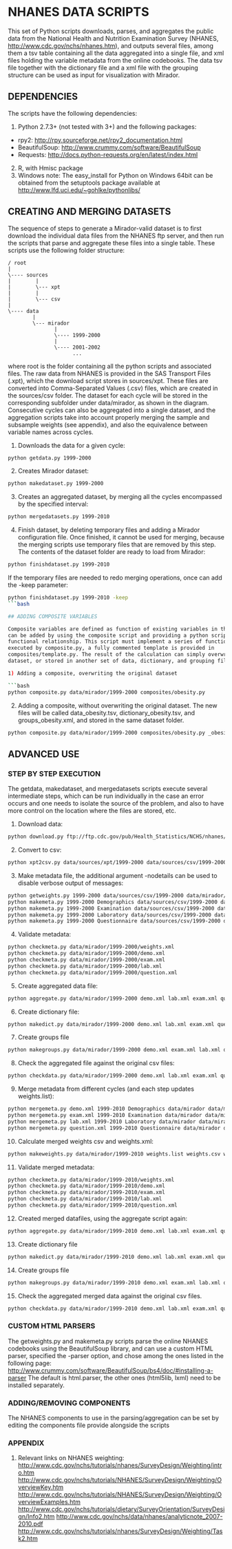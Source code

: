 # NHANES DATA SCRIPTS 

This set of Python scripts downloads, parses, and aggregates the public data from the 
National Health and Nutrition Examination Survey (NHANES, 
http://www.cdc.gov/nchs/nhanes.htm), and outputs several files, among them a tsv table
containing all the data aggregated into a single file, and xml files holding the variable
metadata from the online codebooks. The data tsv file together with the dictionary file 
and a xml file with the grouping structure can be used as input for visualization with 
Mirador.


## DEPENDENCIES

The scripts have the following dependencies:

1. Python 2.7.3+ (not tested with 3+) and the following packages:
  * rpy2: http://rpy.sourceforge.net/rpy2_documentation.html 
  * BeautifulSoup: http://www.crummy.com/software/BeautifulSoup
  * Requests: http://docs.python-requests.org/en/latest/index.html  
2. R, with Hmisc package
3. Windows note: The easy_install for Python on Windows 64bit can be obtained from the 
setuptools package available at http://www.lfd.uci.edu/~gohlke/pythonlibs/

## CREATING AND MERGING DATASETS

The sequence of steps to generate a Mirador-valid dataset is to first download the 
individual data files from the NHANES ftp server, and then run the scripts that parse and 
aggregate these files into a single table. These scripts use the following folder 
structure:

```
/ root
|
\---- sources
|        |
|        \--- xpt
|        |
|        \--- csv   
|
\---- data
        |
        \--- mirador
               |
               \---- 1999-2000
               |
               \---- 2001-2002
                     ...   
```

where root is the folder containing all the python scripts and associated files. The raw
data from NHANES is provided in the SAS Transport Files (.xpt), which the download script
stores in sources/xpt. These files are converted into Comma-Separated Values (.csv) files,
which are created in the sources/csv folder. The dataset for each cycle will be stored in
the corresponding subfolder under data/mirador, as shown in the diagram. Consecutive 
cycles can also be aggregated into a single dataset, and the aggregation scripts take 
into account properly merging the sample and subsample weights (see appendix), and also 
the equivalence between variable names across cycles.

1) Downloads the data for a given cycle:

```bash
python getdata.py 1999-2000
```

2) Creates Mirador dataset:

```bash
python makedataset.py 1999-2000
```

3) Creates an aggregated dataset, by merging all the cycles encompassed by the specified
interval:

```bash
python mergedatasets.py 1999-2010
```

4) Finish dataset, by deleting temporary files and adding a Mirador configuration file. 
Once finished, it cannot be used for merging, because the merging scripts use temporary 
files that are removed by this step. The contents of the dataset folder are ready to load
from Mirador:

```bash
python finishdataset.py 1999-2010
```
If the temporary files are needed to redo merging operations, once can add the -keep 
parameter:

```bash
python finishdataset.py 1999-2010 -keep
```bash

## ADDING COMPOSITE VARIABLES

Composite variables are defined as function of existing variables in the dataset, and they
can be added by using the composite script and providing a python script that defines the
functional relationship. This script must implement a series of functions to be properly
executed by composite.py, a fully commented template is provided in 
composites/template.py. The result of the calculation can simply overwrite the source 
dataset, or stored in another set of data, dictionary, and grouping files.

1) Adding a composite, overwriting the original dataset

```bash
python composite.py data/mirador/1999-2000 composites/obesity.py
```

2) Adding a composite, without overwriting the original dataset. The new files will be 
called data_obesity.tsv, dictionary_obesity.tsv, and groups_obesity.xml, and stored in the
same dataset folder. 

```bash
python composite.py data/mirador/1999-2000 composites/obesity.py _obesity
```

## ADVANCED USE

### STEP BY STEP EXECUTION

The getdata, makedataset, and mergedatasets scripts execute several intermediate steps, 
which can be run individually in the case an error occurs and one needs to isolate the 
source of the problem, and also to have more control on the location where the files are
stored, etc. 

1) Download data:

```bash
python download.py ftp://ftp.cdc.gov/pub/Health_Statistics/NCHS/nhanes/1999-2000 data/sources/xpt/1999-2000
```

2) Convert to csv:

```bash
python xpt2csv.py data/sources/xpt/1999-2000 data/sources/csv/1999-2000
```

3) Make metadata file, the additional argument -nodetails can be used to disable verbose 
output of messages:

```bash
python getweights.py 1999-2000 data/sources/csv/1999-2000 data/mirador/1999-2000/weights.xml
python makemeta.py 1999-2000 Demographics data/sources/csv/1999-2000 data/mirador/1999-2000/demo.xml -nodetails
python makemeta.py 1999-2000 Examination data/sources/csv/1999-2000 data/mirador/1999-2000/exam.xml -nodetails
python makemeta.py 1999-2000 Laboratory data/sources/csv/1999-2000 data/mirador/1999-2000/lab.xml -nodetails
python makemeta.py 1999-2000 Questionnaire data/sources/csv/1999-2000 data/mirador/1999-2000/question.xml -nodetails
```

4) Validate metadata:

```bash
python checkmeta.py data/mirador/1999-2000/weights.xml
python checkmeta.py data/mirador/1999-2000/demo.xml
python checkmeta.py data/mirador/1999-2000/exam.xml
python checkmeta.py data/mirador/1999-2000/lab.xml
python checkmeta.py data/mirador/1999-2000/question.xml
```

5) Create aggregated data file:

```bash
python aggregate.py data/mirador/1999-2000 demo.xml lab.xml exam.xml question.xml weights.xml data.tsv
```
6) Create dictionary file:

```bash
python makedict.py data/mirador/1999-2000 demo.xml lab.xml exam.xml question.xml weights.xml data.tsv dictionary.tsv
```

7) Create groups file

```bash
python makegroups.py data/mirador/1999-2000 demo.xml exam.xml lab.xml question.xml weights.xml groups.xml
```

8) Check the aggregated file against the original csv files:

```bash
python checkdata.py data/mirador/1999-2000 demo.xml lab.xml exam.xml question.xml weights.xml data.tsv
```

9) Merge metadata from different cycles (and each step updates weights.list):

```bash
python mergemeta.py demo.xml 1999-2010 Demographics data/mirador data/mirador/1999-2010 varequiv
python mergemeta.py exam.xml 1999-2010 Examination data/mirador data/mirador/1999-2010 varequiv
python mergemeta.py lab.xml 1999-2010 Laboratory data/mirador data/mirador/1999-2010 varequiv
python mergemeta.py question.xml 1999-2010 Questionnaire data/mirador data/mirador/1999-2010 varequiv
```

10) Calculate merged weights csv and weights.xml:

```bash
python makeweights.py data/mirador/1999-2010 weights.list weights.csv weights.xml
```

11) Validate merged metadata:

```bash
python checkmeta.py data/mirador/1999-2010/weights.xml
python checkmeta.py data/mirador/1999-2010/demo.xml
python checkmeta.py data/mirador/1999-2010/exam.xml
python checkmeta.py data/mirador/1999-2010/lab.xml
python checkmeta.py data/mirador/1999-2010/question.xml
```

12) Created merged datafiles, using the aggregate script again:

```bash
python aggregate.py data/mirador/1999-2010 demo.xml lab.xml exam.xml question.xml weights.xml data.tsv
```

13) Create dictionary file

```bash
python makedict.py data/mirador/1999-2010 demo.xml lab.xml exam.xml question.xml weights.xml data.tsv dict.tsv
```
14) Create groups file

```bash
python makegroups.py data/mirador/1999-2010 demo.xml exam.xml lab.xml question.xml weights.xml groups.xml
```
15) Check the aggregated merged data against the original csv files.

```bash
python checkdata.py data/mirador/1999-2010 demo.xml lab.xml exam.xml question.xml weights.xml data.tsv
```
### CUSTOM HTML PARSERS

The getweights.py and makemeta.py scripts parse the online NHANES codebooks using the 
BeautifulSoup library, and can use a custom HTML parser, specified the -parser option, 
and chose among the ones listed in the following page: 
http://www.crummy.com/software/BeautifulSoup/bs4/doc/#installing-a-parser
The default is html.parser, the other ones (html5lib, lxml) need to be installed
separately.

### ADDING/REMOVING COMPONENTS

The NHANES components to use in the parsing/aggregation can be set by editing the components
file provide alongside the scripts


### APPENDIX

1. Relevant links on NHANES weighting:
http://www.cdc.gov/nchs/tutorials/nhanes/SurveyDesign/Weighting/intro.htm
http://www.cdc.gov/nchs/tutorials/NHANES/SurveyDesign/Weighting/OverviewKey.htm
http://www.cdc.gov/nchs/tutorials/NHANES/SurveyDesign/Weighting/OverviewExamples.htm
http://www.cdc.gov/nchs/tutorials/dietary/SurveyOrientation/SurveyDesign/Info2.htm
http://www.cdc.gov/nchs/data/nhanes/analyticnote_2007-2010.pdf
http://www.cdc.gov/nchs/tutorials/nhanes/SurveyDesign/Weighting/Task2.htm

